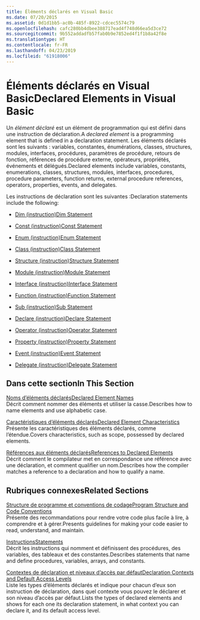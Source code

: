 ```yaml
---
title: Éléments déclarés en Visual Basic
ms.date: 07/20/2015
ms.assetid: 0d1d1bb5-ac0b-485f-8922-cdcec5574c79
ms.openlocfilehash: cafc280bb4dbee388717ead4f748d66ea5d3ce72
ms.sourcegitcommit: 9b552addadfb57fab0b9e7852ed4f1f1b8a42f8e
ms.translationtype: HT
ms.contentlocale: fr-FR
ms.lasthandoff: 04/23/2019
ms.locfileid: "61918006"
---
```

# <a name="declared-elements-in-visual-basic"></a><span data-ttu-id="7cafd-102">Éléments déclarés en Visual Basic</span><span class="sxs-lookup"><span data-stu-id="7cafd-102">Declared Elements in Visual Basic</span></span>
<span data-ttu-id="7cafd-103">Un *élément déclaré* est un élément de programmation qui est défini dans une instruction de déclaration.</span><span class="sxs-lookup"><span data-stu-id="7cafd-103">A *declared element* is a programming element that is defined in a declaration statement.</span></span> <span data-ttu-id="7cafd-104">Les éléments déclarés sont les suivants : variables, constantes, énumérations, classes, structures, modules, interfaces, procédures, paramètres de procédure, retours de fonction, références de procédure externe, opérateurs, propriétés, événements et délégués.</span><span class="sxs-lookup"><span data-stu-id="7cafd-104">Declared elements include variables, constants, enumerations, classes, structures, modules, interfaces, procedures, procedure parameters, function returns, external procedure references, operators, properties, events, and delegates.</span></span>  
  
 <span data-ttu-id="7cafd-105">Les instructions de déclaration sont les suivantes :</span><span class="sxs-lookup"><span data-stu-id="7cafd-105">Declaration statements include the following:</span></span>  
  
- [<span data-ttu-id="7cafd-106">Dim (instruction)</span><span class="sxs-lookup"><span data-stu-id="7cafd-106">Dim Statement</span></span>](../../../../visual-basic/language-reference/statements/dim-statement.md)  
  
- [<span data-ttu-id="7cafd-107">Const (instruction)</span><span class="sxs-lookup"><span data-stu-id="7cafd-107">Const Statement</span></span>](../../../../visual-basic/language-reference/statements/const-statement.md)  
  
- [<span data-ttu-id="7cafd-108">Enum (instruction)</span><span class="sxs-lookup"><span data-stu-id="7cafd-108">Enum Statement</span></span>](../../../../visual-basic/language-reference/statements/enum-statement.md)  
  
- [<span data-ttu-id="7cafd-109">Class (instruction)</span><span class="sxs-lookup"><span data-stu-id="7cafd-109">Class Statement</span></span>](../../../../visual-basic/language-reference/statements/class-statement.md)  
  
- [<span data-ttu-id="7cafd-110">Structure (instruction)</span><span class="sxs-lookup"><span data-stu-id="7cafd-110">Structure Statement</span></span>](../../../../visual-basic/language-reference/statements/structure-statement.md)  
  
- [<span data-ttu-id="7cafd-111">Module (instruction)</span><span class="sxs-lookup"><span data-stu-id="7cafd-111">Module Statement</span></span>](../../../../visual-basic/language-reference/statements/module-statement.md)  
  
- [<span data-ttu-id="7cafd-112">Interface (instruction)</span><span class="sxs-lookup"><span data-stu-id="7cafd-112">Interface Statement</span></span>](../../../../visual-basic/language-reference/statements/interface-statement.md)  
  
- [<span data-ttu-id="7cafd-113">Function (instruction)</span><span class="sxs-lookup"><span data-stu-id="7cafd-113">Function Statement</span></span>](../../../../visual-basic/language-reference/statements/function-statement.md)  
  
- [<span data-ttu-id="7cafd-114">Sub (instruction)</span><span class="sxs-lookup"><span data-stu-id="7cafd-114">Sub Statement</span></span>](../../../../visual-basic/language-reference/statements/sub-statement.md)  
  
- [<span data-ttu-id="7cafd-115">Declare (instruction)</span><span class="sxs-lookup"><span data-stu-id="7cafd-115">Declare Statement</span></span>](../../../../visual-basic/language-reference/statements/declare-statement.md)  
  
- [<span data-ttu-id="7cafd-116">Operator (instruction)</span><span class="sxs-lookup"><span data-stu-id="7cafd-116">Operator Statement</span></span>](../../../../visual-basic/language-reference/statements/operator-statement.md)  
  
- [<span data-ttu-id="7cafd-117">Property (instruction)</span><span class="sxs-lookup"><span data-stu-id="7cafd-117">Property Statement</span></span>](../../../../visual-basic/language-reference/statements/property-statement.md)  
  
- [<span data-ttu-id="7cafd-118">Event (instruction)</span><span class="sxs-lookup"><span data-stu-id="7cafd-118">Event Statement</span></span>](../../../../visual-basic/language-reference/statements/event-statement.md)  
  
- [<span data-ttu-id="7cafd-119">Delegate (instruction)</span><span class="sxs-lookup"><span data-stu-id="7cafd-119">Delegate Statement</span></span>](../../../../visual-basic/language-reference/statements/delegate-statement.md)  
  
## <a name="in-this-section"></a><span data-ttu-id="7cafd-120">Dans cette section</span><span class="sxs-lookup"><span data-stu-id="7cafd-120">In This Section</span></span>  
 [<span data-ttu-id="7cafd-121">Noms d’éléments déclarés</span><span class="sxs-lookup"><span data-stu-id="7cafd-121">Declared Element Names</span></span>](../../../../visual-basic/programming-guide/language-features/declared-elements/declared-element-names.md)  
 <span data-ttu-id="7cafd-122">Décrit comment nommer des éléments et utiliser la casse.</span><span class="sxs-lookup"><span data-stu-id="7cafd-122">Describes how to name elements and use alphabetic case.</span></span>  
  
 [<span data-ttu-id="7cafd-123">Caractéristiques d’éléments déclarés</span><span class="sxs-lookup"><span data-stu-id="7cafd-123">Declared Element Characteristics</span></span>](../../../../visual-basic/programming-guide/language-features/declared-elements/declared-element-characteristics.md)  
 <span data-ttu-id="7cafd-124">Présente les caractéristiques des éléments déclarés, comme l’étendue.</span><span class="sxs-lookup"><span data-stu-id="7cafd-124">Covers characteristics, such as scope, possessed by declared elements.</span></span>  
  
 [<span data-ttu-id="7cafd-125">Références aux éléments déclarés</span><span class="sxs-lookup"><span data-stu-id="7cafd-125">References to Declared Elements</span></span>](../../../../visual-basic/programming-guide/language-features/declared-elements/references-to-declared-elements.md)  
 <span data-ttu-id="7cafd-126">Décrit comment le compilateur met en correspondance une référence avec une déclaration, et comment qualifier un nom.</span><span class="sxs-lookup"><span data-stu-id="7cafd-126">Describes how the compiler matches a reference to a declaration and how to qualify a name.</span></span>  
  
## <a name="related-sections"></a><span data-ttu-id="7cafd-127">Rubriques connexes</span><span class="sxs-lookup"><span data-stu-id="7cafd-127">Related Sections</span></span>  
 [<span data-ttu-id="7cafd-128">Structure de programme et conventions de codage</span><span class="sxs-lookup"><span data-stu-id="7cafd-128">Program Structure and Code Conventions</span></span>](../../../../visual-basic/programming-guide/program-structure/program-structure-and-code-conventions.md)  
 <span data-ttu-id="7cafd-129">Présente des recommandations pour rendre votre code plus facile à lire, à comprendre et à gérer.</span><span class="sxs-lookup"><span data-stu-id="7cafd-129">Presents guidelines for making your code easier to read, understand, and maintain.</span></span>  
  
 [<span data-ttu-id="7cafd-130">Instructions</span><span class="sxs-lookup"><span data-stu-id="7cafd-130">Statements</span></span>](../../../../visual-basic/language-reference/statements/index.md)  
 <span data-ttu-id="7cafd-131">Décrit les instructions qui nomment et définissent des procédures, des variables, des tableaux et des constantes.</span><span class="sxs-lookup"><span data-stu-id="7cafd-131">Describes statements that name and define procedures, variables, arrays, and constants.</span></span>  
  
 [<span data-ttu-id="7cafd-132">Contextes de déclaration et niveaux d’accès par défaut</span><span class="sxs-lookup"><span data-stu-id="7cafd-132">Declaration Contexts and Default Access Levels</span></span>](../../../../visual-basic/language-reference/statements/declaration-contexts-and-default-access-levels.md)  
 <span data-ttu-id="7cafd-133">Liste les types d’éléments déclarés et indique pour chacun d’eux son instruction de déclaration, dans quel contexte vous pouvez le déclarer et son niveau d’accès par défaut.</span><span class="sxs-lookup"><span data-stu-id="7cafd-133">Lists the types of declared elements and shows for each one its declaration statement, in what context you can declare it, and its default access level.</span></span>
